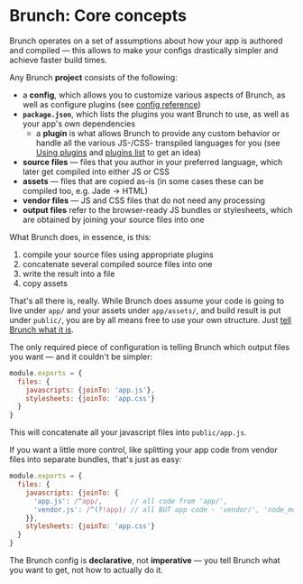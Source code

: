 # Brunch: Core concepts

Brunch operates on a set of assumptions about how your app is authored and compiled — this allows to make your configs drastically simpler and achieve faster build times.

Any Brunch **project** consists of the following:

* a **config**, which allows you to customize various aspects of Brunch, as well as configure plugins (see [config reference](/docs/config))
* **`package.json`**, which lists the plugins you want Brunch to use, as well as your app's own dependencies
  * a **plugin** is what allows Brunch to provide any custom behavior or handle all the various JS-/CSS- transpiled languages for you (see [Using plugins](/docs/using-plugins) and [plugins list](/plugins) to get an idea)
* **source files** — files that you author in your preferred language, which later get compiled into either JS or CSS
* **assets** — files that are copied as-is (in some cases these can be compiled too, e.g. Jade &rarr; HTML)
* **vendor files** — JS and CSS files that do not need any processing
* **output files** refer to the browser-ready JS bundles or stylesheets, which are obtained by joining your source files into one

What Brunch does, in essence, is this:

1. compile your source files using appropriate plugins
1. concatenate several compiled source files into one
1. write the result into a file
1. copy assets

That's all there is, really. While Brunch does assume your code is going to live under `app/` and your assets under `app/assets/`, and build result is put under `public/`, you are by all means free to use your own structure. Just [tell Brunch what it is](/docs/config.html#paths).

The only required piece of configuration is telling Brunch which output files you want — and it couldn't be simpler:

```js
module.exports = {
  files: {
    javascripts: {joinTo: 'app.js'},
    stylesheets: {joinTo: 'app.css'}
  }
}
```

This will concatenate all your javascript files into `public/app.js`.

If you want a little more control, like splitting your app code from vendor files into separate bundles, that's just as easy:

```js
module.exports = {
  files: {
    javascripts: {joinTo: {
      'app.js': /^app/,       // all code from 'app/',
      'vendor.js': /^(?!app)/ // all BUT app code - 'vendor/', 'node_modules/', etc
    }},
    stylesheets: {joinTo: 'app.css'}
  }
}
```

The Brunch config is **declarative**, not **imperative** — you tell Brunch what you want to get, not how to actually do it.
